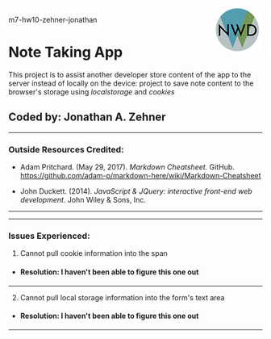 <img style="float: right;" src="images/logo.png">

m7-hw10-zehner-jonathan

# Note Taking App

This project is to assist another developer store content of the app to the server instead of locally on the device: project to save note content to the browser's storage using _localstorage_ and _cookies_

## Coded by: Jonathan A. Zehner

---

### **Outside Resources Credited:**

- Adam Pritchard. (May 29, 2017). _Markdown Cheatsheet_. GitHub. https://github.com/adam-p/markdown-here/wiki/Markdown-Cheatsheet

- John Duckett. (2014). _JavaScript & JQuery: interactive front-end web development_. John Wiley & Sons, Inc.

---

---

### **Issues Experienced:**

1. Cannot pull cookie information into the span

- #### **Resolution:** I haven't been able to figure this one out

---

2. Cannot pull local storage information into the form's text area

- #### **Resolution:** I haven't been able to figure this one out

---
